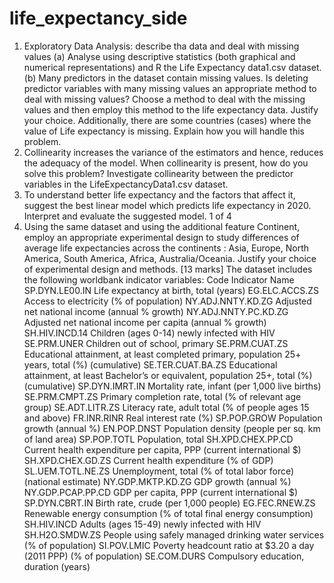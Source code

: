 # life_expectancy_side

1. Exploratory Data Analysis: describe tha data and deal with missing values
(a) Analyse using descriptive statistics (both graphical and numerical representations) and R
the Life Expectancy data1.csv dataset.
(b) Many predictors in the dataset contain missing values. Is deleting predictor variables with
many missing values an appropriate method to deal with missing values? Choose a method
to deal with the missing values and then employ this method to the life expectancy data.
Justify your choice. Additionally, there are some countries (cases) where the value of Life
expectancy is missing. Explain how you will handle this problem.
2. Collinearity increases the variance of the estimators and hence, reduces the adequacy of the
model. When collinearity is present, how do you solve this problem? Investigate collinearity
between the predictor variables in the LifeExpectancyData1.csv dataset.
3. To understand better life expectancy and the factors that affect it, suggest the best linear
model which predicts life expectancy in 2020. Interpret and evaluate the suggested model.
1 of 4
4. Using the same dataset and using the additional feature Continent, employ an appropriate
experimental design to study differences of average life expectancies across the continents :
Asia, Europe, North America, South America, Africa, Australia/Oceania. Justify your choice
of experimental design and methods. [13 marks]
The dataset includes the following worldbank indicator variables:
Code Indicator Name
SP.DYN.LE00.IN Life expectancy at birth, total (years)
EG.ELC.ACCS.ZS Access to electricity (\% of population)
NY.ADJ.NNTY.KD.ZG Adjusted net national income (annual \% growth)
NY.ADJ.NNTY.PC.KD.ZG Adjusted net national income per capita (annual \% growth)
SH.HIV.INCD.14 Children (ages 0-14) newly infected with HIV
SE.PRM.UNER Children out of school, primary
SE.PRM.CUAT.ZS Educational attainment, at least completed primary,
population 25+ years, total (\%) (cumulative)
SE.TER.CUAT.BA.ZS Educational attainment, at least Bachelor’s or equivalent,
population 25+, total (\%) (cumulative)
SP.DYN.IMRT.IN Mortality rate, infant (per 1,000 live births)
SE.PRM.CMPT.ZS Primary completion rate, total (\% of relevant age group)
SE.ADT.LITR.ZS Literacy rate, adult total (\% of people ages 15 and above)
FR.INR.RINR Real interest rate (\%)
SP.POP.GROW Population growth (annual \%)
EN.POP.DNST Population density (people per sq. km of land area)
SP.POP.TOTL Population, total
SH.XPD.CHEX.PP.CD Current health expenditure per capita,
PPP (current international \$)
SH.XPD.CHEX.GD.ZS Current health expenditure (\% of GDP)
SL.UEM.TOTL.NE.ZS Unemployment, total (\% of total labor force) (national estimate)
NY.GDP.MKTP.KD.ZG GDP growth (annual \%)
NY.GDP.PCAP.PP.CD GDP per capita, PPP (current international \$)
SP.DYN.CBRT.IN Birth rate, crude (per 1,000 people)
EG.FEC.RNEW.ZS Renewable energy consumption (\% of total final energy consumption)
SH.HIV.INCD Adults (ages 15-49) newly infected with HIV
SH.H2O.SMDW.ZS People using safely managed drinking water services
(\% of population)
SI.POV.LMIC Poverty headcount ratio at \$3.20 a day (2011 PPP)
(\% of population)
SE.COM.DURS Compulsory education, duration (years)
